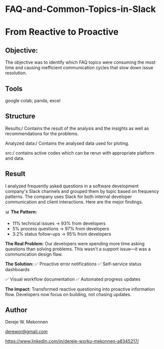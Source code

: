 # FAQ-and-Common-Topics-in-Slack
# From Reactive to Proactive
## Objective:
The objective was to identify which FAQ topics were consuming the most time and causing inefficient communication cycles that slow down issue resolution. 

## Tools
google colab, panda, excel

## Structure
Results:/ Contains the result of the analysis and the insights as well as recommendations for the problems.

Analyzed data:/ Contains the analysed data used for ploting.

src:/ contains active codes which can be rerun with appropriate platform and data.

## Result

I analyzed frequently asked questions in a software development company's Slack channels and grouped them by topic based on frequency patterns. The company uses Slack for both internal developer communication and client interactions. Here are the mejor findings.

📊 **The Pattern:**

- 11% technical issues → 93% from developers
- 5% process questions → 97% from developers
- 3.2% status follow-ups → 95% from developers

**The Real Problem:** Our developers were spending more time asking questions than solving problems. This wasn't a support issue—it was a communication design flaw.

**The Solution:** ✅ Proactive error notifications ✅ Self-service status dashboards

✅ Visual workflow documentation ✅ Automated progress updates

**The Impact:** Transformed reactive questioning into proactive information flow. Developers now focus on building, not chasing updates.

## Author
Dereje W. Mekonnen

derewor@gmail.com

https://www.linkedin.com/in/dereje-worku-mekonnen-a8345217/
